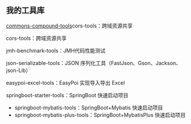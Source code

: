 ## 我的工具库

[commons-compound-tools](commons-compound-tools)cors-tools：跨域资源共享

cors-tools：跨域资源共享

jmh-benchmark-tools：JMH代码性能测试

json-serializable-tools：JSON 序列化工具（FastJson、Gson、Jackson、json-Lib）

easypoi-excel-tools：EasyPoi 实现导入导出 Excel

springboot-starter-tools：SpringBoot 快速启动项目

* springboot-mybatis-tools：SpringBoot+Mybatis 快速启动项目
* springboot-mybatis-plus-tools：SpringBoot+MybatisPlus 快速启动项目

